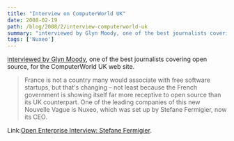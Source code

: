 ```yaml
---
title: "Interview on ComputerWorld UK"
date: 2008-02-19
path: /blog/2008/2/interview-computerworld-uk
summary: "interviewed by Glyn Moody, one of the best journalists covering open source, for the ComputerWorld UK web site."
tags: ['Nuxeo']
---
```


<a href="http://www.computerworlduk.com/toolbox/open-source/blogs/index.cfm?entryid=501&amp;blogid=14">interviewed by Glyn Moody</a>, one of the best journalists covering open source, for the ComputerWorld UK web site.<blockquote>
France is not a country many would associate with free software startups, but that's changing &#8211; not least because the French government is showing itself far more receptive to open source than its UK counterpart. One of the leading companies of this new Nouvelle Vague is Nuxeo, which was set up by Stefane Fermigier, now its CEO.
</blockquote>

Link:<a href="http://www.computerworlduk.com/toolbox/open-source/blogs/index.cfm?entryid=501&amp;blogid=14">Open Enterprise Interview: Stefane Fermigier</a>. 

